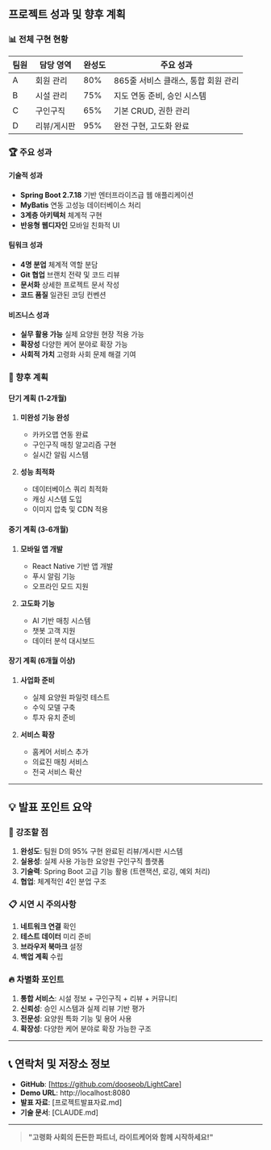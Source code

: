 
## 프로젝트 성과 및 향후 계획

### 📊 전체 구현 현황

| 팀원 | 담당 영역 | 완성도 | 주요 성과 |
|------|-----------|---------|-----------|
| A | 회원 관리 | 80% | 865줄 서비스 클래스, 통합 회원 관리 |
| B | 시설 관리 | 75% | 지도 연동 준비, 승인 시스템 |
| C | 구인구직 | 65% | 기본 CRUD, 권한 관리 |
| D | 리뷰/게시판 | 95% | 완전 구현, 고도화 완료 |

### 🏆 주요 성과

#### **기술적 성과**
- **Spring Boot 2.7.18** 기반 엔터프라이즈급 웹 애플리케이션
- **MyBatis** 연동 고성능 데이터베이스 처리
- **3계층 아키텍처** 체계적 구현
- **반응형 웹디자인** 모바일 친화적 UI

#### **팀워크 성과**
- **4명 분업** 체계적 역할 분담
- **Git 협업** 브랜치 전략 및 코드 리뷰
- **문서화** 상세한 프로젝트 문서 작성
- **코드 품질** 일관된 코딩 컨벤션

#### **비즈니스 성과**
- **실무 활용 가능** 실제 요양원 현장 적용 가능
- **확장성** 다양한 케어 분야로 확장 가능
- **사회적 가치** 고령화 사회 문제 해결 기여

### 🚀 향후 계획

#### **단기 계획** (1-2개월)
1. **미완성 기능 완성**
   - 카카오맵 연동 완료
   - 구인구직 매칭 알고리즘 구현
   - 실시간 알림 시스템

2. **성능 최적화**
   - 데이터베이스 쿼리 최적화
   - 캐싱 시스템 도입
   - 이미지 압축 및 CDN 적용

#### **중기 계획** (3-6개월)
1. **모바일 앱 개발**
   - React Native 기반 앱 개발
   - 푸시 알림 기능
   - 오프라인 모드 지원

2. **고도화 기능**
   - AI 기반 매칭 시스템
   - 챗봇 고객 지원
   - 데이터 분석 대시보드

#### **장기 계획** (6개월 이상)
1. **사업화 준비**
   - 실제 요양원 파일럿 테스트
   - 수익 모델 구축
   - 투자 유치 준비

2. **서비스 확장**
   - 홈케어 서비스 추가
   - 의료진 매칭 서비스
   - 전국 서비스 확산

---

## 💡 발표 포인트 요약

### 🎯 **강조할 점**
1. **완성도**: 팀원 D의 95% 구현 완료된 리뷰/게시판 시스템
2. **실용성**: 실제 사용 가능한 요양원 구인구직 플랫폼
3. **기술력**: Spring Boot 고급 기능 활용 (트랜잭션, 로깅, 예외 처리)
4. **협업**: 체계적인 4인 분업 구조

### 📋 **시연 시 주의사항**
1. **네트워크 연결** 확인
2. **테스트 데이터** 미리 준비
3. **브라우저 북마크** 설정
4. **백업 계획** 수립

### 🔥 **차별화 포인트**
1. **통합 서비스**: 시설 정보 + 구인구직 + 리뷰 + 커뮤니티
2. **신뢰성**: 승인 시스템과 실제 리뷰 기반 평가
3. **전문성**: 요양원 특화 기능 및 용어 사용
4. **확장성**: 다양한 케어 분야로 확장 가능한 구조

---

## 📞 연락처 및 저장소 정보

- **GitHub**: [https://github.com/dooseob/LightCare]
- **Demo URL**: http://localhost:8080
- **발표 자료**: [프로젝트발표자료.md]
- **기술 문서**: [CLAUDE.md]

---

> **"고령화 사회의 든든한 파트너, 라이트케어와 함께 시작하세요!"**